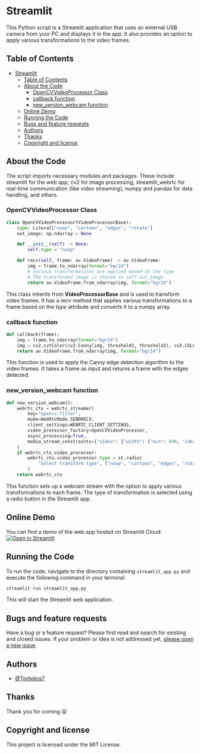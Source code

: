 # Streamlit

This Python script is a Streamlit application that uses an external USB camera from your PC and displays it in the app. It also provides an option to apply various transformations to the video frames.

## Table of Contents

- [Streamlit](#streamlit)
  - [Table of Contents](#table-of-contents)
  - [About the Code](#about-the-code)
    - [OpenCVVideoProcessor Class](#opencvvideoprocessor-class)
    - [callback function](#callback-function)
    - [new\_version\_webcam function](#new_version_webcam-function)
  - [Online Demo](#online-demo)
  - [Running the Code](#running-the-code)
  - [Bugs and feature requests](#bugs-and-feature-requests)
  - [Authors](#authors)
  - [Thanks](#thanks)
  - [Copyright and license](#copyright-and-license)
## About the Code

The script imports necessary modules and packages. These include streamlit for the web app, cv2 for image processing, streamlit_webrtc for real-time communication (like video streaming), numpy and pandas for data handling, and others.

### OpenCVVideoProcessor Class
```python
class OpenCVVideoProcessor(VideoProcessorBase):
    type: Literal["noop", "cartoon", "edges", "rotate"]
    out_image: np.ndarray = None

    def __init__(self) -> None:
        self.type = "noop"

    def recv(self, frame: av.VideoFrame) -> av.VideoFrame:
        img = frame.to_ndarray(format="bgr24")
        # Various transformations are applied based on the type
        # The transformed image is stored in self.out_image
        return av.VideoFrame.from_ndarray(img, format="bgr24")
```

This class inherits from **VideoProcessorBase** and is used to transform video frames. It has a recv method that applies various transformations to a frame based on the *type* attribute and converts it to a numpy array.

### callback function
```python
def callback(frame):
    img = frame.to_ndarray(format="bgr24")
    img = cv2.cvtColor(cv2.Canny(img, threshold1, threshold2), cv2.COLOR_GRAY2BGR)
    return av.VideoFrame.from_ndarray(img, format="bgr24")
```

This function is used to apply the Canny edge detection algorithm to the video frames. It takes a frame as input and returns a frame with the edges detected.

### new_version_webcam function
```python
def new_version_webcam():
    webrtc_ctx = webrtc_streamer(
        key="opencv-filter",
        mode=WebRtcMode.SENDRECV,
        client_settings=WEBRTC_CLIENT_SETTINGS,
        video_processor_factory=OpenCVVideoProcessor,
        async_processing=True,
        media_stream_constraints={"video": {"width": {"min": 800, "ideal": 1200, "max": 1920 }, "height": {"min": 600, "ideal": 900, "max": 1080 }}}
    )
    if webrtc_ctx.video_processor:
        webrtc_ctx.video_processor.type = st.radio(
            "Select transform type", ("noop", "cartoon", "edges", "rotate")
        )
    return webrtc_ctx
```
This function sets up a webcam stream with the option to apply various transformations to each frame. The type of transformation is selected using a radio button in the Streamlit app.

## Online Demo

You can find a demo of the web app hosted on Streamlit Cloud: 
[![Open in Streamlit](https://static.streamlit.io/badges/streamlit_badge_black_white.svg)](https://system-in.streamlit.app/)

## Running the Code

To run the code, navigate to the directory containing `streamlit_app.py` and execute the following command in your terminal:

```bash
streamlit run streamlit_app.py
```
This will start the Streamlit web application.

## Bugs and feature requests

Have a bug or a feature request? Please first read and search for existing and closed issues. If your problem or idea is not addressed yet, [please open a new issue](https://github.com/Torbidos7/Streamlit/issues/new).
## Authors

- [@Torbidos7](https://github.com/Torbidos7)

## Thanks

Thank you for coming :stuck_out_tongue_closed_eyes:

## Copyright and license

This project is licensed under the MIT License.
